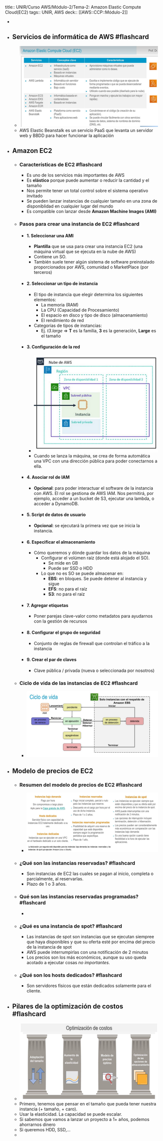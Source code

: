 title:: UNIR/Curso AWS/Módulo-2/Tema-2: Amazon Elastic Compute Cloud(EC2)
tags:: UNIR, AWS
deck:: [[AWS::CCP::Módulo-2]]

-
- ## Servicios de informática de AWS #flashcard
	- ![image.png](../assets/image_1665761621374_0.png)
	- AWS Elastic Beanstalk es un servicio PaaS que levanta un servidor web y BBDD para hacer funcionar la aplicación
- ## Amazon EC2
	- ### Características de EC2 #flashcard
		- Es uno de los servicios más importantes de AWS
		- Es **elástico** porque puede aumentar o reducir la cantidad y el tamaño
		- Nos permite tener un total control sobre el sistema operativo invitado
		- Se pueden lanzar instancias de cualquier tamaño en una zona de disponiblidad en cualquier lugar del mundo
		- Es compatible con lanzar desde **Amazon Machine Images (AMI)**
	- ### Pasos para crear una instancia de EC2 #flashcard
		- #### 1. Seleccionar una AMI
			- **Plantilla** que se usa para crear una instancia EC2 (una máquina virtual que se ejecuta en la nube de AWS)
			- Contiene un SO.
			- También suele tener algún sistema de software preinstalado proporcionados por AWS, comunidad o MarketPlace (por terceros)
		- #### 2. Seleccionar un tipo de instancia
			- El tipo de instancia que elegir determina los siguientes elementos:
				- La memoria (RAM)
				- La CPU (Capacidad de Procesamiento)
				- El espacio en disco y tipo de disco (almacenamiento)
				- El rendimiento de red
			- Categorías de tipos de instancias:
				- Ej. *t3.large* => **T** es la familia, **3** es la generación, **Large** es el tamaño
		- #### 3. Configuración de la red
			- ![image.png](../assets/image_1665762548492_0.png)
			- Cuando se lanza la máquina, se crea de forma automática una VPC con una dirección pública para poder conectarnos a ella.
		- #### 4. Asociar rol de IAM
			- **Opcional**: para poder interactuar el software de la instancia con AWS. El rol se gestiona de AWS IAM. Nos permitirá, por ejemplo, acceder a un bucket de S3, ejecutar una lambda, o acceder a DynamoDB.
		- #### 5. Script de datos de usuario
			- **Opcional**: se ejecutará la primera vez que se inicia la instancia.
		- #### 6. Especificar el almacenamiento
			- Cómo queremos y dónde guardar los datos de la máquina
				- Configurar el volúmen raíz (donde está alojado el SO).
					- Se mide en GB
					- Puede ser SSD o HDD
				- Lo que no es SO se puede almacenar en:
					- **EBS**: en bloques. Se puede detener al instancia y sigue
					- **EFS**: no para el raíz
					- **S3**: no para el raíz
		- #### 7. Agregar etiquetas
			- Poner parejas clave-valor como metadatos para ayudarnos con la gestión de recursos
		- #### 8. Configurar el grupo de seguridad
			- Conjunto de reglas de firewall que controlan el tráfico a la instancia
		- #### 9. Crear el par de claves
			- Clave pública / privada (nueva o seleccionada por nosotros)
	- ### Ciclo de vida de las instancias de EC2 #flashcard
		- ![image.png](../assets/image_1665763348645_0.png)
- ## Modelo de precios de EC2
	- ### Resumen del modelo de precios de EC2 #flashcard
		- ![image.png](../assets/image_1665763533297_0.png)
	- ### ¿Qué son las instancias reservadas? #flashcard
		- Son instancias de EC2 las cuales se pagan al inicio, completa o parcialmente, al reservarlas.
		- Plazo de 1 o 3 años.
	- ### Qué son las instancias reservadas programadas? #flashcard
		-
	- ### ¿Qué es una instancia de spot? #flashcard
		- Las instancias de spot son instancias que se ejecutan siempree que haya disponibles y que su oferta esté por encima del precio de la instancia de spot
		- AWS puede interrumpirlas con una notificación de 2 minutos
		- Los precios son los más económicos, aunque su uso queda acotado a ejecutar cosas *no importantes*.
	- ### ¿Qué son los hosts dedicados? #flashcard
		- Son servidores físicos que están dedicados solamente para el cliente.
- ## Pilares de la optimización de costos #flashcard
	- ![image.png](../assets/image_1665764048371_0.png)
	- Primero, tenemos que pensar en el tamaño que pueda tener nuestra instancia (+ tamaño, + caro).
	- Usar la elasticidad. La capacidad se puede escalar.
	- Si sabemos que vamos a lanzar un proyecto a 1+ años, podemos ahorrarnos dinero
	- Si queremos HDD, SSD,...
	-